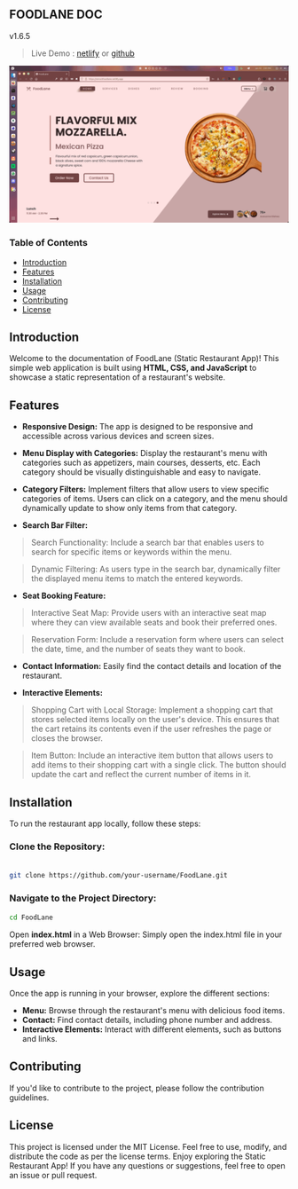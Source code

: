 ## FOODLANE DOC
v1.6.5

> Live Demo : [netlify](https://precious-alpaca-e4a592.netlify.app/) or [github](https://smrutiofficial.github.io/FoodLane/)

![preview](/src/demobt.gif)  


### Table of Contents

- [Introduction](#Introduction)
- [Features](#Features)
- [Installation](#Installation)
- [Usage](#Usage)
- [Contributing](#Contributing)
- [License](#License)
## Introduction

Welcome to the documentation of FoodLane (Static Restaurant App)! This simple web application is built using **HTML, CSS, and JavaScript** to showcase a static representation of a restaurant's website.

## Features

- **Responsive Design:** The app is designed to be responsive and accessible across various devices and screen sizes.

- **Menu Display with Categories:** Display the restaurant's menu with categories such as appetizers, main courses, desserts, etc. Each category should be visually distinguishable and easy to navigate.

- **Category Filters:** Implement filters that allow users to view specific categories of items. Users can click on a category, and the menu should dynamically update to show only items from that category.

- **Search Bar Filter:**

> Search Functionality: Include a search bar that enables users to search for specific items or keywords within the menu.

> Dynamic Filtering: As users type in the search bar, dynamically filter the displayed menu items to match the entered keywords.

- **Seat Booking Feature:**

> Interactive Seat Map: Provide users with an interactive seat map where they can view available seats and book their preferred ones.

> Reservation Form: Include a reservation form where users can select the date, time, and the number of seats they want to book.

- **Contact Information:** Easily find the contact details and location of the restaurant.

- **Interactive Elements:**

> Shopping Cart with Local Storage: Implement a shopping cart that stores selected items locally on the user's device. This ensures that the cart retains its contents even if the user refreshes the page or closes the browser.

> Item Button: Include an interactive item button that allows users to add items to their shopping cart with a single click. The button should update the cart and reflect the current number of items in it.





## Installation

To run the restaurant app locally, follow these steps:
### Clone the Repository:
```bash

git clone https://github.com/your-username/FoodLane.git
```
### Navigate to the Project Directory:
```bash
cd FoodLane
```

Open **index.html** in a Web Browser:
Simply open the index.html file in your preferred web browser.

## Usage 

Once the app is running in your browser, explore the different sections:

- **Menu:** Browse through the restaurant's menu with delicious food items.
- **Contact:** Find contact details, including phone number and address.
- **Interactive Elements:** Interact with different elements, such as buttons and links.

## Contributing

If you'd like to contribute to the project, please follow the contribution guidelines.

## License

This project is licensed under the MIT License. Feel free to use, modify, and distribute the code as per the license terms.
Enjoy exploring the Static Restaurant App! If you have any questions or suggestions, feel free to open an issue or pull request.